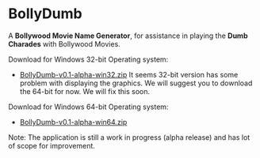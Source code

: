 # BollyDumb
A **Bollywood Movie Name Generator**, for assistance in playing the **Dumb Charades** with Bollywood Movies.


Download for Windows 32-bit Operating system:
- [BollyDumb-v0.1-alpha-win32.zip](https://github.com/ravigupta-art/BollyDumb/raw/master/bin/BollyDumb-v0.1-alpha-win32.zip)
It seems 32-bit version has some problem with displaying the graphics. We will suggest you to download the 64-bit for now. We will fix this soon.


Download for Windows 64-bit Operating system:
- [BollyDumb-v0.1-alpha-win64.zip](https://github.com/ravigupta-art/BollyDumb/raw/master/bin/BollyDumb-v0.1-alpha-win64.zip)

Note: The application is still a work in progress (alpha release) and has lot of scope for improvement. 
